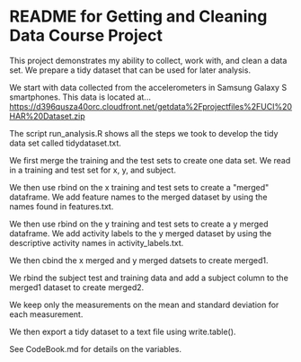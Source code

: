 README for Getting and Cleaning Data Course Project
========================================================
This project demonstrates my ability to collect, work with, and clean a data set. We prepare a tidy dataset that can be used for later analysis. 

We start with data collected from the accelerometers in Samsung Galaxy S smartphones. This data is located at...
https://d396qusza40orc.cloudfront.net/getdata%2Fprojectfiles%2FUCI%20HAR%20Dataset.zip 

The script run_analysis.R shows all the steps we took to develop the tidy data set called tidydataset.txt. 

We first merge the training and the test sets to create one data set. We read in a training and test set for x, y, and subject. 

We then use rbind on the x training and test sets to create a "merged" dataframe. We add feature names to the merged dataset by using the names found in features.txt. 

We then use rbind on the y training and test sets to create a y merged dataframe. We add activity labels to the y merged dataset by using the descriptive activity names in activity_labels.txt. 

We then cbind the x merged and y merged datsets to create merged1.

We rbind the subject test and training data and add a subject column to the merged1 dataset to create merged2. 

We keep only the measurements on the mean and standard deviation for each measurement. 

We then export a tidy dataset to a text file using write.table().

See CodeBook.md for details on the variables.
